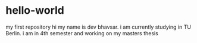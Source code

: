 # hello-world
my first repository
hi my name is dev bhavsar. i am currently studying in TU Berlin. i am in 4th semester and working on my masters thesis
